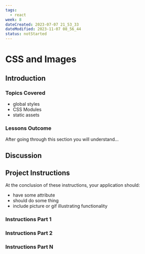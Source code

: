 ```yaml
---
tags:
  - react
week: 8
dateCreated: 2023-07-07 21_53_33
dateModified: 2023-11-07 08_56_44
status: notStarted
---
```


# CSS and Images

## Introduction

### Topics Covered

- global styles
- CSS Modules
- static assets

### Lessons Outcome

After going through this section you will understand…

## Discussion

## Project Instructions

At the conclusion of these instructions, your application should:

- have some attribute
- should do some thing
- include picture or gif illustrating functionality

### Instructions Part 1

### Instructions Part 2

### Instructions Part N
